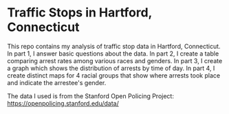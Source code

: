 # Traffic Stops in Hartford, Connecticut

This repo contains my analysis of traffic stop data in Hartford, Connecticut. In part 1, I answer basic questions about the data. In part 2, I create a table comparing arrest rates among various races and genders. In part 3, I create a graph which shows the distribution of arrests by time of day. In part 4, I create distinct maps for 4 racial groups that show where arrests took place and indicate the arrestee's gender. 

The data I used is from the Stanford Open Policing Project: https://openpolicing.stanford.edu/data/
